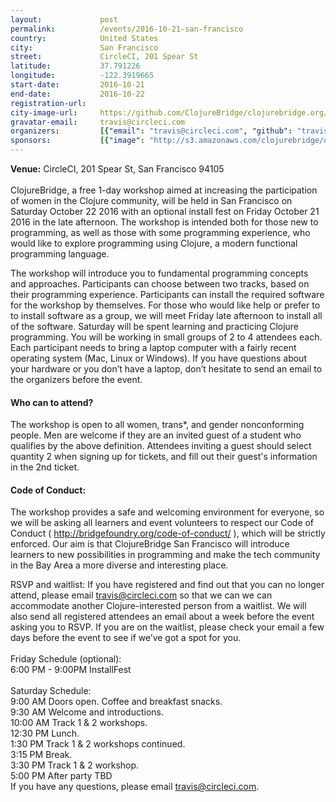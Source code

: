 ```yaml
---
layout:             post
permalink:          /events/2016-10-21-san-francisco
country:            United States
city:               San Francisco
street:             CircleCI, 201 Spear St
latitude:           37.791226
longitude:          -122.3919665
start-date:         2016-10-21
end-date:           2016-10-22
registration-url:
city-image-url:     https://github.com/ClojureBridge/clojurebridge.org/raw/master/app/assets/images/events/san-francisco.jpg
gravatar-email:     travis@circleci.com
organizers:         [{"email": "travis@circleci.com", "github": "travis", "name": "Travis Vachon", "twitter": "tvachon"}]
sponsors:           [{"image": "http://s3.amazonaws.com/clojurebridge/original/166/circleci.png?1475588130", "name": "CircleCI", "url": "http://circleci.com/"}]
---
```


**Venue:** CircleCI, 201 Spear St, San Francisco 94105<br/>
<br/>
ClojureBridge, a free 1-day workshop aimed at increasing the participation of women in the Clojure community, will be held in San Francisco on Saturday October 22 2016 with an optional install fest on Friday October 21 2016 in the late afternoon. The workshop is intended both for those new to programming, as well as those with some programming experience, who would like to explore programming using Clojure, a modern functional programming language.

The workshop will introduce you to fundamental programming concepts and approaches. Participants can choose between two tracks, based on their programming experience. Participants can install the required software for the workshop by themselves. For those who would like help or prefer to to install software as a group, we will meet Friday late afternoon to install all of the software. Saturday will be spent learning and practicing Clojure programming. You will be working in small groups of 2 to 4 attendees each. Each participant needs to bring a laptop computer with a fairly recent operating system (Mac, Linux or Windows). If you have questions about your hardware or you don’t have a laptop, don’t hesitate to send an email to the organizers before the event.

#### Who can to attend?

The workshop is open to all women, trans*, and gender nonconforming people. Men are welcome if they are an invited guest of a student who qualifies by the above definition. Attendees inviting a guest should select quantity 2 when signing up for tickets, and fill out their guest's information in the 2nd ticket.

#### Code of Conduct:

The workshop provides a safe and welcoming environment for everyone, so we will be asking all learners and event volunteers to respect our Code of Conduct ( http://bridgefoundry.org/code-of-conduct/ ), which will be strictly enforced. Our aim is that ClojureBridge San Francisco will introduce learners to new possibilities in programming and make the tech community in the Bay Area a more diverse and interesting place.

RSVP and waitlist:
If you have registered and find out that you can no longer attend, please email travis@circleci.com so that we can we can accommodate another Clojure-interested person from a waitlist. We will also send all registered attendees an email about a week before the event asking you to RSVP. If you are on the waitlist, please check your email a few days before the event to see if we’ve got a spot for you.<br/>
<br/>
Friday Schedule (optional):<br/>
6:00 PM - 9:00PM InstallFest<br/>
<br/>
Saturday Schedule:<br/>
9:00 AM Doors open. Coffee and breakfast snacks.<br/>
9:30 AM Welcome and introductions.<br/>
10:00 AM Track 1 & 2 workshops.<br/>
12:30 PM Lunch.<br/>
1:30 PM Track 1 & 2 workshops continued.<br/>
3:15 PM Break.<br/>
3:30 PM Track 1 & 2 workshop.<br/>
5:00 PM After party TBD<br/>
If you have any questions, please email travis@circleci.com.

